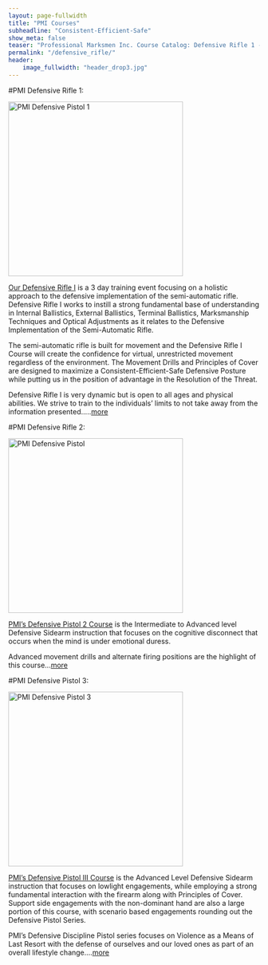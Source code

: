 ```yaml
---
layout: page-fullwidth
title: "PMI Courses"
subheadline: "Consistent-Efficient-Safe"
show_meta: false
teaser: "Professional Marksmen Inc. Course Catalog: Defensive Rifle 1 - 2"
permalink: "/defensive_rifle/"
header:
    image_fullwidth: "header_drop3.jpg"
---
```



#PMI Defensive Rifle 1:

<a href="http://professionalmarksmen.com/defensive_pistol1" target="_blank"><img src="http://professionalmarksmen.com/images/defrif1.jpg" alt="PMI Defensive Pistol 1" style="width:350px;height:350px;">


[Our Defensive Rifle I][4] is a 3 day training event focusing on a holistic approach to the defensive implementation of the semi-automatic rifle. Defensive Rifle I works to instill a strong fundamental base of understanding in Internal Ballistics, External Ballistics, Terminal Ballistics, Marksmanship Techniques and Optical Adjustments as it relates to the Defensive Implementation of the Semi-Automatic Rifle.

The semi-automatic rifle is built for movement and the Defensive Rifle I Course will create the confidence for virtual, unrestricted movement regardless of the environment.  The Movement Drills and Principles of Cover are designed to maximize a Consistent-Efficient-Safe Defensive Posture while putting us in the position of advantage in the Resolution of the Threat. 

Defensive Rifle I is very dynamic but is open to all ages and physical abilities.   We strive to train to the individuals’ limits to not take away from the information presented.....[more][4]


#PMI Defensive Rifle 2:

<a href="http://professionalmarksmen.com/defensive_rifle2" target="_blank"><img src="http://professionalmarksmen.com/images/defrif2.jpg" alt="PMI Defensive Pistol" style="width:350px;height:350px;">


[PMI’s Defensive Pistol 2 Course][2] is the Intermediate to Advanced level Defensive Sidearm instruction that focuses on the cognitive disconnect that occurs when the mind is under emotional duress.

Advanced movement drills and alternate firing positions are the highlight of this course...[more][2]


#PMI Defensive Pistol 3:

<a href="http://professionalmarksmen.com/defensive_pistol3" target="_blank"><img src="http://professionalmarksmen.com/images/defpist3.jpg" alt="PMI Defensive Pistol 3" style="width:350px;height:350px;">


[PMI’s Defensive Pistol III Course][3] is the Advanced Level Defensive Sidearm instruction that focuses on lowlight engagements, while employing a strong fundamental interaction with the firearm along with Principles of Cover. Support side engagements with the non-dominant hand are also a large portion of this course, with scenario based engagements rounding out the Defensive Pistol Series.

PMI’s Defensive Discipline Pistol series focuses on Violence as a Means of Last Resort with the defense of ourselves and our loved ones as part of an overall lifestyle change....[more][3]



 [1]: http://professionalmarksmen.com/defensive_pistol1
 [2]: http://professionalmarksmen.com/defensive_pistol2
 [3]: http://professionalmarksmen.com/defensive_pistol3
 [4]: http://professionalmarksmen.com/defensive_rifle1
 [5]: http://professionalmarksmen.com/defensive_rifle2
 [6]: http://professionalmarksmen.com/defensive_shotgun1
 [7]: http://professionalmarksmen.com/defensive_shotgun2
 [8]: http://professionalmarksmen.com/hunter_prep
 [9]: #
 [10]: #